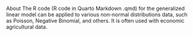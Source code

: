 About
The R code (R code in Quarto Markdown .qmd) for the generalized linear model can be applied to various non-normal distributions data, such as Poisson, Negative Binomial, and others. It is often used with economic agricultural data.
